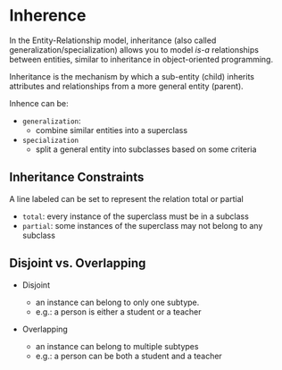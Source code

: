 # Inherence

In the Entity-Relationship model, inheritance (also called generalization/specialization) allows you to model _is-a_ relationships between entities, similar to inheritance in object-oriented programming.

Inheritance is the mechanism by which a sub-entity (child) inherits attributes and relationships from a more general entity (parent).

Inhence can be:

- `generalization`:
  - combine similar entities into a superclass
- `specialization`
  - split a general entity into subclasses based on some criteria

## Inheritance Constraints

A line labeled can be set to represent the relation total or partial

- `total`: every instance of the superclass must be in a subclass
- `partial`: some instances of the superclass may not belong to any subclass

## Disjoint vs. Overlapping

- Disjoint

  - an instance can belong to only one subtype.
  - e.g.: a person is either a student or a teacher

- Overlapping
  - an instance can belong to multiple subtypes
  - e.g.: a person can be both a student and a teacher
